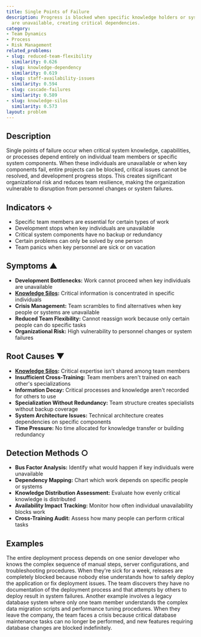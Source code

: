 ```yaml
---
title: Single Points of Failure
description: Progress is blocked when specific knowledge holders or system components
  are unavailable, creating critical dependencies.
category:
- Team Dynamics
- Process
- Risk Management
related_problems:
- slug: reduced-team-flexibility
  similarity: 0.626
- slug: knowledge-dependency
  similarity: 0.619
- slug: staff-availability-issues
  similarity: 0.594
- slug: cascade-failures
  similarity: 0.589
- slug: knowledge-silos
  similarity: 0.573
layout: problem
---
```


## Description

Single points of failure occur when critical system knowledge, capabilities, or processes depend entirely on individual team members or specific system components. When these individuals are unavailable or when key components fail, entire projects can be blocked, critical issues cannot be resolved, and development progress stops. This creates significant organizational risk and reduces team resilience, making the organization vulnerable to disruption from personnel changes or system failures.

## Indicators ⟡

- Specific team members are essential for certain types of work
- Development stops when key individuals are unavailable
- Critical system components have no backup or redundancy
- Certain problems can only be solved by one person
- Team panics when key personnel are sick or on vacation

## Symptoms ▲

- **Development Bottlenecks:** Work cannot proceed when key individuals are unavailable
- **[Knowledge Silos](knowledge-silos.md):** Critical information is concentrated in specific individuals
- **Crisis Management:** Team scrambles to find alternatives when key people or systems are unavailable
- **Reduced Team Flexibility:** Cannot reassign work because only certain people can do specific tasks
- **Organizational Risk:** High vulnerability to personnel changes or system failures

## Root Causes ▼

- **[Knowledge Silos](knowledge-silos.md):** Critical expertise isn't shared among team members
- **Insufficient Cross-Training:** Team members aren't trained on each other's specializations
- **Information Decay:** Critical processes and knowledge aren't recorded for others to use
- **Specialization Without Redundancy:** Team structure creates specialists without backup coverage
- **System Architecture Issues:** Technical architecture creates dependencies on specific components
- **Time Pressure:** No time allocated for knowledge transfer or building redundancy

## Detection Methods ○

- **Bus Factor Analysis:** Identify what would happen if key individuals were unavailable
- **Dependency Mapping:** Chart which work depends on specific people or systems
- **Knowledge Distribution Assessment:** Evaluate how evenly critical knowledge is distributed
- **Availability Impact Tracking:** Monitor how often individual unavailability blocks work
- **Cross-Training Audit:** Assess how many people can perform critical tasks

## Examples

The entire deployment process depends on one senior developer who knows the complex sequence of manual steps, server configurations, and troubleshooting procedures. When they're sick for a week, releases are completely blocked because nobody else understands how to safely deploy the application or fix deployment issues. The team discovers they have no documentation of the deployment process and that attempts by others to deploy result in system failures. Another example involves a legacy database system where only one team member understands the complex data migration scripts and performance tuning procedures. When they leave the company, the team faces a crisis because critical database maintenance tasks can no longer be performed, and new features requiring database changes are blocked indefinitely.